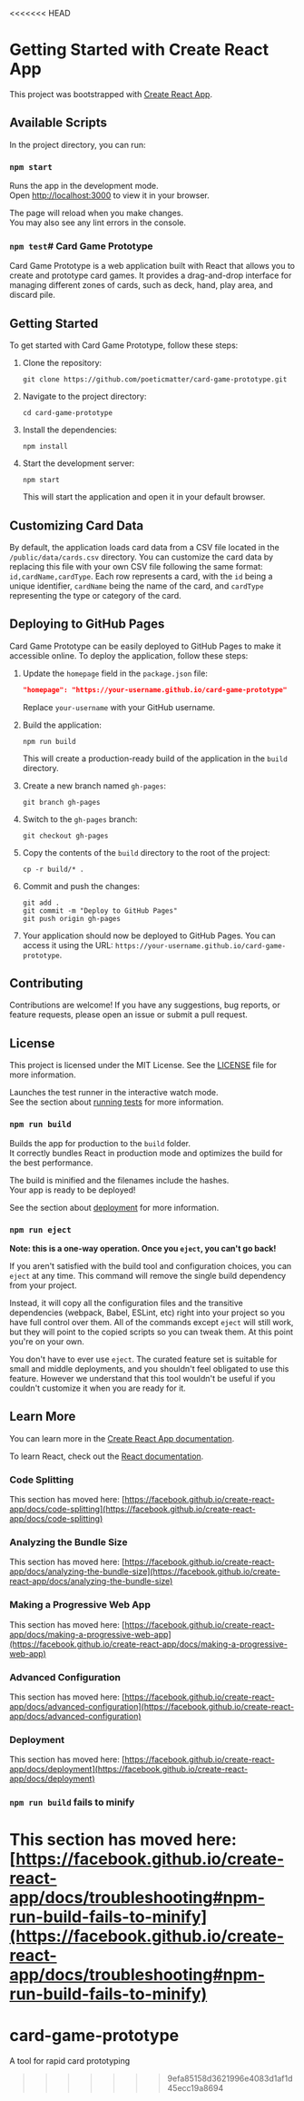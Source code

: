 <<<<<<< HEAD
# Getting Started with Create React App

This project was bootstrapped with [Create React App](https://github.com/facebook/create-react-app).

## Available Scripts

In the project directory, you can run:

### `npm start`

Runs the app in the development mode.\
Open [http://localhost:3000](http://localhost:3000) to view it in your browser.

The page will reload when you make changes.\
You may also see any lint errors in the console.

### `npm test`# Card Game Prototype

Card Game Prototype is a web application built with React that allows you to create and prototype card games. It provides a drag-and-drop interface for managing different zones of cards, such as deck, hand, play area, and discard pile.

## Getting Started

To get started with Card Game Prototype, follow these steps:

1. Clone the repository:

   ```shell
   git clone https://github.com/poeticmatter/card-game-prototype.git
   ```

2. Navigate to the project directory:

   ```shell
   cd card-game-prototype
   ```

3. Install the dependencies:

   ```shell
   npm install
   ```

4. Start the development server:

   ```shell
   npm start
   ```

   This will start the application and open it in your default browser.

## Customizing Card Data

By default, the application loads card data from a CSV file located in the `/public/data/cards.csv` directory. You can customize the card data by replacing this file with your own CSV file following the same format: `id,cardName,cardType`. Each row represents a card, with the `id` being a unique identifier, `cardName` being the name of the card, and `cardType` representing the type or category of the card.

## Deploying to GitHub Pages

Card Game Prototype can be easily deployed to GitHub Pages to make it accessible online. To deploy the application, follow these steps:

1. Update the `homepage` field in the `package.json` file:

   ```json
   "homepage": "https://your-username.github.io/card-game-prototype"
   ```

   Replace `your-username` with your GitHub username.

2. Build the application:

   ```shell
   npm run build
   ```

   This will create a production-ready build of the application in the `build` directory.

3. Create a new branch named `gh-pages`:

   ```shell
   git branch gh-pages
   ```

4. Switch to the `gh-pages` branch:

   ```shell
   git checkout gh-pages
   ```

5. Copy the contents of the `build` directory to the root of the project:

   ```shell
   cp -r build/* .
   ```

6. Commit and push the changes:

   ```shell
   git add .
   git commit -m "Deploy to GitHub Pages"
   git push origin gh-pages
   ```

7. Your application should now be deployed to GitHub Pages. You can access it using the URL: `https://your-username.github.io/card-game-prototype`.

## Contributing

Contributions are welcome! If you have any suggestions, bug reports, or feature requests, please open an issue or submit a pull request.

## License

This project is licensed under the MIT License. See the [LICENSE](./LICENSE) file for more information.


Launches the test runner in the interactive watch mode.\
See the section about [running tests](https://facebook.github.io/create-react-app/docs/running-tests) for more information.

### `npm run build`

Builds the app for production to the `build` folder.\
It correctly bundles React in production mode and optimizes the build for the best performance.

The build is minified and the filenames include the hashes.\
Your app is ready to be deployed!

See the section about [deployment](https://facebook.github.io/create-react-app/docs/deployment) for more information.

### `npm run eject`

**Note: this is a one-way operation. Once you `eject`, you can't go back!**

If you aren't satisfied with the build tool and configuration choices, you can `eject` at any time. This command will remove the single build dependency from your project.

Instead, it will copy all the configuration files and the transitive dependencies (webpack, Babel, ESLint, etc) right into your project so you have full control over them. All of the commands except `eject` will still work, but they will point to the copied scripts so you can tweak them. At this point you're on your own.

You don't have to ever use `eject`. The curated feature set is suitable for small and middle deployments, and you shouldn't feel obligated to use this feature. However we understand that this tool wouldn't be useful if you couldn't customize it when you are ready for it.

## Learn More

You can learn more in the [Create React App documentation](https://facebook.github.io/create-react-app/docs/getting-started).

To learn React, check out the [React documentation](https://reactjs.org/).

### Code Splitting

This section has moved here: [https://facebook.github.io/create-react-app/docs/code-splitting](https://facebook.github.io/create-react-app/docs/code-splitting)

### Analyzing the Bundle Size

This section has moved here: [https://facebook.github.io/create-react-app/docs/analyzing-the-bundle-size](https://facebook.github.io/create-react-app/docs/analyzing-the-bundle-size)

### Making a Progressive Web App

This section has moved here: [https://facebook.github.io/create-react-app/docs/making-a-progressive-web-app](https://facebook.github.io/create-react-app/docs/making-a-progressive-web-app)

### Advanced Configuration

This section has moved here: [https://facebook.github.io/create-react-app/docs/advanced-configuration](https://facebook.github.io/create-react-app/docs/advanced-configuration)

### Deployment

This section has moved here: [https://facebook.github.io/create-react-app/docs/deployment](https://facebook.github.io/create-react-app/docs/deployment)

### `npm run build` fails to minify

This section has moved here: [https://facebook.github.io/create-react-app/docs/troubleshooting#npm-run-build-fails-to-minify](https://facebook.github.io/create-react-app/docs/troubleshooting#npm-run-build-fails-to-minify)
=======
# card-game-prototype
A tool for rapid card prototyping
>>>>>>> 9efa85158d3621996e4083d1af1d45ecc19a8694
